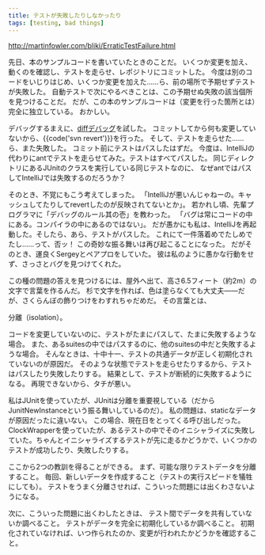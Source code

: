 ```yaml
---
title: テストが失敗したりしなかったり
tags: [testing, bad things]
---
```


http://martinfowler.com/bliki/ErraticTestFailure.html

先日、本のサンプルコードを書いていたときのことだ。
いくつか変更を加え、動くのを確認し、テストを走らせ、レポジトリにコミットした。
今度は別のコードをいじりはじめ、いくつか変更を加えた……ら、前の場所で予期せずテストが失敗した。
自動テストで次にやるべきことは、この予期せぬ失敗の該当個所を見つけることだ。
だが、この本のサンプルコードは（変更を行った箇所とは）完全に独立している。
おかしい。

デバッグするまえに、[diffデバッグ](DiffDebugging)を試した。
コミットしてから何も変更していないから、{{code('svn revert')}}を行った。
そして、テストを走らせた……ら、また失敗した。
コミット前にテストはパスしたはずだ。
今度は、IntelliJの代わりにantでテストを走らせてみた。テストはすべてパスした。
同じディレクトリにあるJUnitのクラスを実行している同じテストなのに、
なぜantではパスしてIntelliJでは失敗するのだろうか？

そのとき、不覚にもこう考えてしまった。
「IntelliJが悪いんじゃねーの。キャッシュしてたりしてrevertしたのが反映されてないとか」。
若かれし頃、先輩プログラマに「デバッグのルール其の壱」を教わった。
「バグは常にコードの中にある。コンパイラの中にあるのではない」。
だが愚かにも私は、IntelliJを再起動した。そしたら、あら、テストがパスした。
これにて一件落着めでたしめでたし……って、否ッ！
この奇妙な振る舞いは再び起こることになった。
だがそのとき、運良くSergeyとペアプロをしていた。
彼は私のように愚かな行動をせず、さっさとバグを見つけてくれた。

この種の問題の答えを見つけるには、屋外へ出て、高さ6.5フィート（約2m）の文字で言葉を作るんだ。
杉で文字を作れば、色は塗らなくても大丈夫——だが、さくらんぼの飾りつけをわすれちゃだめだ。
その言葉とは、

分離（isolation）。

コードを変更していないのに、テストがたまにパスして、たまに失敗するような場合。
また、あるsuitesの中ではパスするのに、他のsuitesの中だと失敗するような場合。
そんなときは、十中十一、テストの共通データが正しく初期化されていないのが原因だ。
そのような状態でテストを走らせたりするから、テストはパスしたり失敗したりする。
結果として、テストが断続的に失敗するようになる。
再現できないから、タチが悪い。

私はJUnitを使っていたが、JUnitは分離を重要視している（だからJunitNewInstanceという振る舞いしているのだ）。
私の問題は、staticなデータが原因だったに違いない。
この場合、現在日をとってくる呼び出しだった。
ClockWrapperを使っていたが、あるテストの中でそのイニシャライズに失敗していた。ちゃんとイニシャライズするテストが先に走るかどうかで、いくつかのテストが成功したり、失敗したりする。

ここから2つの教訓を得ることができる。
まず、可能な限りテストデータを分離すること。
毎回、新しいデータを作成すること（テストの実行スピードを犠牲にしても）。
テストをうまく分離させれば、こういった問題には出くわさないようになる。

次に、こういった問題に出くわしたときは、
テスト間でデータを共有していないか調べること。
テストがデータを完全に初期化しているか調べること。
初期化されていなければ、いつ作られたのか、変更が行われたかどうかを確認すること。
